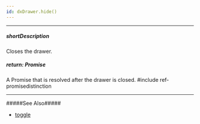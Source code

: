 ```yaml
---
id: dxDrawer.hide()
---
```

---
##### shortDescription
Closes the drawer.

##### return: Promise<void>
A Promise that is resolved after the drawer is closed.
#include ref-promisedistinction

---
#####See Also#####
- [toggle](/api-reference/10%20UI%20Components/dxDrawer/3%20Methods/toggle().md '/Documentation/ApiReference/UI_Components/dxDrawer/Methods/#toggle')